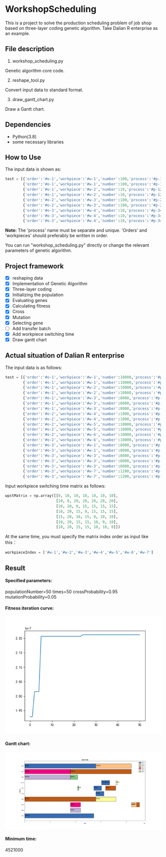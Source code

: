 # WorkshopScheduling

This is a project to solve the production scheduling problem of job shop based on three-layer coding genetic algorithm.
Take Dalian R enterprise as an example.

## File description

1. workshop_scheduling.py

Genetic algorithm core code.

2. reshape_tool.py

Convert input data to standard format.

3. draw_gantt_chart.py

Draw a Gantt chart.

## Dependencies

* Python(3.8)
* some necessary libraries

## How to Use

The input data is shown as:

```python
test = [{'order':'#o-1','workpiece':'#w-1','number':100,'process':'#p-111','machine':['#m-1','#m-2'],'time':[65,70]},
        {'order':'#o-1','workpiece':'#w-1','number':100,'process':'#p-112','machine':['#m-7'],'time':[40]},
        {'order':'#o-1','workpiece':'#w-2','number':10,'process':'#p-121','machine':['#m-1','#m-2','#m-3'],'time':[30,40,35]},
        {'order':'#o-1','workpiece':'#w-2','number':10,'process':'#p-122','machine':['#m-7'],'time':[30]},
        {'order':'#o-2','workpiece':'#w-3','number':100,'process':'#p-231','machine':['#m-3','#m-4'],'time':[69,70]},
        {'order':'#o-2','workpiece':'#w-3','number':100,'process':'#p-232','machine':['#m-8'],'time':[25]},
        {'order':'#o-3','workpiece':'#w-4','number':10,'process':'#p-341','machine':['#m-4','#m-5'],'time':[145,140]},
        {'order':'#o-3','workpiece':'#w-4','number':10,'process':'#p-342','machine':['#m-6'],'time':[10]},
        {'order':'#o-3','workpiece':'#w-4','number':10,'process':'#p-343 ','machine':['#m-8'],'time':[17]}]
```

**Note:** The 'process' name must be separate and unique. 'Orders' and 'workpieces' should preferably be written in order.

You can run "workshop_scheduling.py" directly or change the relevant parameters of genetic algorithm.

## Project framework

- [X]  reshaping data
- [X]  Implementation of Genetic Algorithm
  - [X]  Three-layer coding
  - [X]  Initializing the population
  - [X]  Evaluating genes
  - [X]  Calculating fitness
  - [X]  Cross
  - [X]  Mutation
  - [X]  Selecting gene
- [ ]  Add transfer batch
- [X]  Add workpiece switching time
- [X]  Draw gantt chart

## Actual situation of Dalian R enterprise

The input data is as follows:

```python
test = [{'order':'#o-1','workpiece':'#w-1','number':10000,'process':'#p-111','machine':['#m-1','#m-2','#m-3','#m-4','#m-5'],'time':[300,300,300,280,280]},
        {'order':'#o-1','workpiece':'#w-1','number':10000,'process':'#p-112','machine':['#m-6','#m-7','#m-8','#m-9'],'time':[40,40,40,40]},
        {'order':'#o-1','workpiece':'#w-2','number':10000,'process':'#p-121','machine':['#m-1','#m-2','#m-3','#m-4'],'time':[180,180,180,180]},
        {'order':'#o-1','workpiece':'#w-2','number':10000,'process':'#p-122','machine':['#m-6','#m-7','#m-8','#m-9'],'time':[40,40,40,40]},
        {'order':'#o-1','workpiece':'#w-3','number':8000,'process':'#p-131','machine':['#m-1','#m-2','#m-3','#m-5'],'time':[340,340,350,350]},
        {'order':'#o-1','workpiece':'#w-3','number':8000,'process':'#p-132','machine':['#m-6','#m-7','#m-8','#m-9'],'time':[40,38,40,38]},
        {'order':'#o-1','workpiece':'#w-3','number':8000,'process':'#p-133','machine':['#m-10'],'time':[20]},
        {'order':'#o-2','workpiece':'#w-4','number':1000,'process':'#p-241','machine':['#m-1','#m-2','#m-3','#m-4','#m-5'],'time':[290,290,285,285,290]},
        {'order':'#o-2','workpiece':'#w-4','number':1000,'process':'#p-242','machine':['#m-6','#m-7','#m-9'],'time':[40,40,40]},
        {'order':'#o-2','workpiece':'#w-5','number':10000,'process':'#p-251','machine':['#m-1','#m-2','#m-3','#m-4'],'time':[184,184,180,184]},
        {'order':'#o-2','workpiece':'#w-5','number':10000,'process':'#p-252','machine':['#m-6','#m-8','#m-9'],'time':[40,40,40]},
        {'order':'#o-2','workpiece':'#w-6','number':10000,'process':'#p-261','machine':['#m-4','#m-5'],'time':[140,140]},
        {'order':'#o-2','workpiece':'#w-6','number':10000,'process':'#p-262','machine':['#m-7','#m-8','#m-9'],'time':[20,20,20]},
        {'order':'#o-3','workpiece':'#w-1','number':8000,'process':'#p-311','machine':['#m-1','#m-2','#m-3','#m-4','#m-5'],'time':[300,300,300,280,280]},
        {'order':'#o-3','workpiece':'#w-1','number':8000,'process':'#p-312','machine':['#m-6','#m-7','#m-8','#m-9'],'time':[40,40,40,40]},
        {'order':'#o-3','workpiece':'#w-3','number':8000,'process':'#p-331','machine':['#m-1','#m-2','#m-3','#m-5'],'time':[340,340,350,350]},
        {'order':'#o-3','workpiece':'#w-3','number':8000,'process':'#p-332','machine':['#m-6','#m-7','#m-8','#m-9'],'time':[40,38,40,38]},
        {'order':'#o-3','workpiece':'#w-3','number':8000,'process':'#p-333','machine':['#m-10'],'time':[20]},
        {'order':'#o-3','workpiece':'#w-7','number':1200,'process':'#p-371','machine':['#m-3','#m-4','#m-5'],'time':[660,660,660]},
        {'order':'#o-3','workpiece':'#w-7','number':1200,'process':'#p-372','machine':['#m-7','#m-8','#m-9','#m-10'],'time':[40,40,40,40]}]
```

Input workpiece switching time matrix as follows:

```python
wpstMatrix = np.array([[0, 10, 10, 10, 10, 10, 10],
                       [10, 0, 20, 20, 20, 20, 20],
                       [10, 20, 0, 15, 15, 15, 15],
                       [10, 20, 15, 0, 15, 15, 15],
                       [15, 20, 10, 15, 0, 10, 10],
                       [10, 20, 15, 15, 10, 0, 10],
                       [10, 20, 15, 15, 10, 10, 0]])
```

At the same time, you must specify the matrix index order as input like this：

```python
workpieceIndex = ['#w-1','#w-2','#w-3','#w-4','#w-5','#w-6','#w-7']
```

## Result

#### Specified parameters:

populationNumber=50
times=50
crossProbability=0.95
mutationProbability=0.05

#### Fitness iteration curve:

![Fitness iteration curve](/img/Fitness_iteration_curve.png)

#### Gantt chart:

![Gantt chart](/img/gantt_chart.png)

#### Minimum time:

4521000
